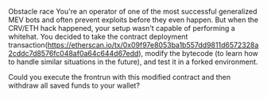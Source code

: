 Obstacle race
You're an operator of one of the most successful generalized MEV bots and often prevent exploits before they even happen. But when the CRV/ETH hack happened, your setup wasn't capable of performing a whitehat. You decided to take the contract deployment transaction(https://etherscan.io/tx/0x09f97e8053ba1b557dd9811d6572328a2cddc7d8576fc048af0a64c644d67edd), modify the bytecode (to learn how to handle similar situations in the future), and test it in a forked environment.

Could you execute the frontrun with this modified contract and then withdraw all saved funds to your wallet?